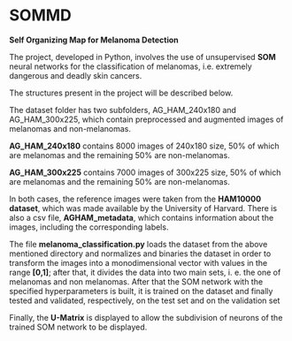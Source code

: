 # SOMMD
**Self Organizing Map for Melanoma Detection**

The project, developed in Python, involves the use of unsupervised **SOM** neural networks for the classification of melanomas, i.e. extremely dangerous and deadly skin cancers.

The structures present in the project will be described below.

The dataset folder has two subfolders, AG_HAM_240x180 and AG_HAM_300x225, which contain preprocessed and augmented images of melanomas and non-melanomas.

**AG_HAM_240x180** contains 8000 images of 240x180 size, 50% of which are melanomas and the remaining 50% are non-melanomas.

**AG_HAM_300x225** contains 7000 images of 300x225 size, 50% of which are melanomas and the remaining 50% are non-melanomas.

In both cases, the reference images were taken from the **HAM10000 dataset**, which was made available by the University of Harvard.
There is also a csv file, **AGHAM_metadata**, which contains information about the images, including the corresponding labels.

The file **melanoma_classification.py** loads the dataset from the above mentioned directory and normalizes and binaries the dataset in order to transform the images into a monodimensional vector with values in the range **[0,1]**; after that, it divides the data into two main sets,  i. e. the one of melanomas and non melanomas.
After that the SOM network with the specified hyperparameters is built, it is trained on the dataset and finally tested and validated, respectively, on the test set and on the validation set

Finally, the **U-Matrix** is displayed to allow the subdivision of neurons of the trained SOM network to be displayed.
